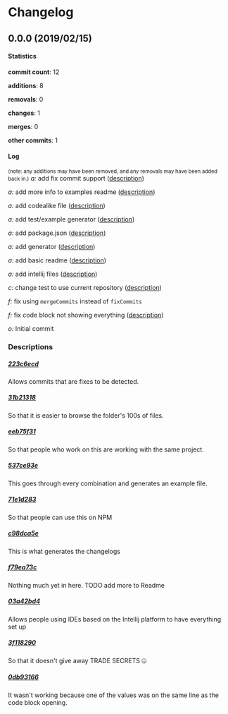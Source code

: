 # Changelog
## 0.0.0 (2019/02/15)
#### Statistics
**commit count**: 12

**additions**: 8

**removals**: 0

**changes**: 1

**merges**: 0

**other commits**: 1

#### Log
<small>(note: any additions may have been removed, and any removals may have been added back in.)</small>
*a:* add fix commit support ([description](#223c6ecd-3))

*a:* add more info to examples readme ([description](#31b21318-3))

*a:* add codealike file ([description](#eeb75f31-3))

*a:* add test/example generator ([description](#537ce93e-3))

*a:* add package.json ([description](#71e1d283-3))

*a:* add generator ([description](#c98dca5e-3))

*a:* add basic readme ([description](#f79ea73c-3))

*a:* add intellij files ([description](#03a42bd4-3))

*c:* change test to use current repository ([description](#3f118290-3))

*f:* fix using `mergeCommits` instead of `fixCommits`

*f:* fix code block not showing everything ([description](#0db93166-3))

*o:* Initial commit

### Descriptions
##### [223c6ecd](commit/223c6ecdec0cde19c0ec88e83b29aed6904d2e08?refName=refs/heads/master)
Allows commits that are fixes to be detected.
##### [31b21318](commit/31b2131866556049ae926d4abaf2b492a1e2af28?refName=refs/heads/master)
So that it is easier to browse the folder's 100s of files.
##### [eeb75f31](commit/eeb75f31aa45a630b30aff066ffe2f2d81ab4b0a?refName=refs/heads/master)
So that people who work on this are working with the same project.
##### [537ce93e](commit/537ce93e1967e25c3a988f4ce92ec886e7d316eb?refName=refs/heads/master)
This goes through every combination and generates an example file.
##### [71e1d283](commit/71e1d2830a151f4c95a9f5533c6bdc10fa28069e?refName=refs/heads/master)
So that people can use this on NPM
##### [c98dca5e](commit/c98dca5eac6d4f749be01bb619264628f470901d?refName=refs/heads/master)
This is what generates the changelogs
##### [f79ea73c](commit/f79ea73cdc47fd8cbca8d9013bbc3942c4119f12?refName=refs/heads/master)
Nothing much yet in here. TODO add more to Readme
##### [03a42bd4](commit/03a42bd4d1609bf91474560347b54bfec824983b?refName=refs/heads/master)
Allows people using IDEs based on the Intellij platform to have everything set up
##### [3f118290](commit/3f11829000fba42a4476ca59563ee0460689c958?refName=refs/heads/master)
So that it doesn't give away TRADE SECRETS 🤐
##### [0db93166](commit/0db931663b07b7866c00ba3d7be7c349891cdc78?refName=refs/heads/master)
It wasn't working because one of the values was on the same line as the code block opening.
